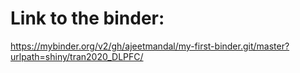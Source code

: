 
# Link to the binder:
https://mybinder.org/v2/gh/ajeetmandal/my-first-binder.git/master?urlpath=shiny/tran2020_DLPFC/
